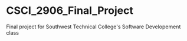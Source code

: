 # CSCI_2906_Final_Project
Final project for Southwest Technical College's Software Developement class
